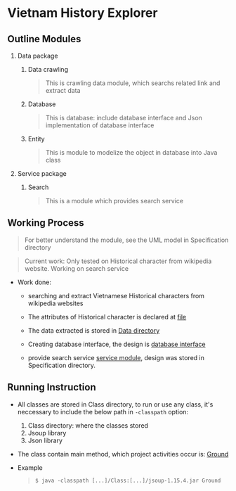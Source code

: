
# Vietnam History Explorer


## Outline Modules

1. Data package

	1. Data crawling

		> This is crawling data module, which searchs related link and extract data

	2. Database

		> This is database: include database interface and Json implementation of database interface

	3. Entity

		> This is module to modelize the object in database into Java class

2. Service package

	1. Search 

		> This is a module which provides search service


## Working Process

> For better understand the module, see the UML model in Specification directory

> Current work: Only tested on Historical character from wikipedia website. Working on search service

- Work done:
	
	- searching and extract Vietnamese Historical characters from wikipedia websites

	- The attributes of Historical character is declared at [file](./Data/DataConfigure/attributeHistoricalCharacter.json)

	- The data extracted is stored in [Data directory](./Data/Database/historical-character/)

	- Creating database interface, the design is [database interface](./Source/data/database/)

	- provide search service [service module](./Source/service/search/), design was stored in Specification directory. 


## Running Instruction

- All classes are stored in Class directory, to run or use any class, it's neccessary to include the below path in `-classpath` option:
	
	1. Class directory: where the classes stored
	2. Jsoup library
	3. Json library 

- The class contain main method, which project activities occur is: [Ground](./Source/Ground.java)
	

- Example
	
	> `$ java -classpath [...]/Class:[...]/jsoup-1.15.4.jar Ground`

